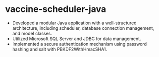 # vaccine-scheduler-java
- Developed a modular Java application with a well-structured architecture, including scheduler, database connection management, and model classes.
- Utilized Microsoft SQL Server and JDBC for data management.
- Implemented a secure authentication mechanism using password hashing and salt with PBKDF2WithHmacSHA1.
